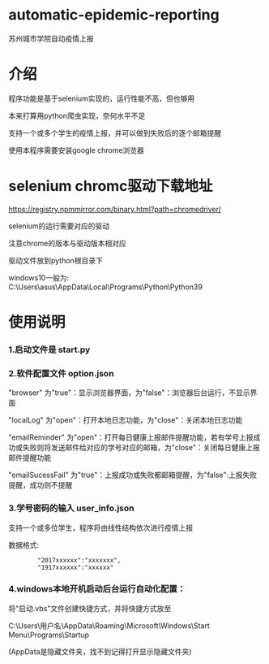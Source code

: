# automatic-epidemic-reporting
苏州城市学院自动疫情上报

# 介绍
  程序功能是基于selenium实现的，运行性能不高，但也够用

  本来打算用python爬虫实现，奈何水平不足
  
  支持一个或多个学生的疫情上报，并可以做到失败后的逐个邮箱提醒
  
  使用本程序需要安装google chrome浏览器

# selenium chromc驱动下载地址
  https://registry.npmmirror.com/binary.html?path=chromedriver/

  selenium的运行需要对应的驱动

  注意chrome的版本与驱动版本相对应

  驱动文件放到python根目录下

  windows10一般为: C:\Users\asus\AppData\Local\Programs\Python\Python39

# 使用说明
### 1.启动文件是 start.py 

### 2.软件配置文件 option.json

  "browser"  为"true"：显示浏览器界面，为"false"：浏览器后台运行，不显示界面
  
  "localLog"  为"open"：打开本地日志功能，为"close"：关闭本地日志功能
  
  "emailReminder"  为"open"：打开每日健康上报邮件提醒功能，若有学号上报成功或失败则将发送邮件给对应的学号对应的邮箱，为"close"：关闭每日健康上报邮件提醒功能
  
  "emailSucessFail"  为"true"：上报成功或失败都邮箱提醒，为"false":上报失败提醒，成功则不提醒
  
### 3.学号密码的输入 user_info.json
  支持一个或多位学生，程序将由线性结构依次进行疫情上报
  
  数据格式:
  
            "2017xxxxxx":"xxxxxxx",
            "1917xxxxxx":"xxxxxx"
  
### 4.windows本地开机启动后台运行自动化配置：
  将"启动.vbs"文件创建快捷方式，并将快捷方式放至
  
  C:\Users\用户名\AppData\Roaming\Microsoft\Windows\Start Menu\Programs\Startup
  
  (AppData是隐藏文件夹，找不到记得打开显示隐藏文件夹)
